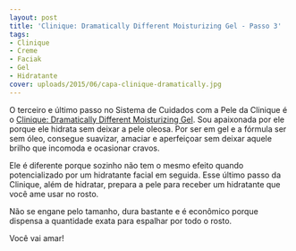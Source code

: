 ```yaml
---
layout: post
title: 'Clinique: Dramatically Different Moisturizing Gel - Passo 3'
tags:
- Clinique
- Creme
- Faciak
- Gel
- Hidratante
cover: uploads/2015/06/capa-clinique-dramatically.jpg
---
```


O terceiro e último passo no Sistema de Cuidados com a Pele da Clinique é o <a href="http://www.clinique.com.br/products/spp/index.tmpl?CATEGORY_ID=CAT1574&amp;PRODUCT_ID=PROD5047">Clinique: Dramatically Different Moisturizing Gel</a>. Sou apaixonada por ele porque ele hidrata sem deixar a pele oleosa. Por ser em gel e a fórmula ser sem óleo, consegue suavizar, amaciar e aperfeiçoar sem deixar aquele brilho que incomoda e ocasionar cravos.

Ele é diferente porque sozinho não tem o mesmo efeito quando potencializado por um hidratante facial em seguida. Esse último passo da Clinique, além de hidratar, prepara a pele para receber um hidratante que você ame usar no rosto.

Não se engane pelo tamanho, dura bastante e é econômico porque dispensa a quantidade exata para espalhar por todo o rosto.

Você vai amar!
